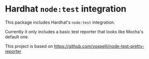 # Hardhat `node:test` integration

This package includes Hardhat's `node:test` integration.

Currently it only includes a basic test reporter that looks like Mocha's default one.

This project is based on https://github.com/voxpelli/node-test-pretty-reporter
